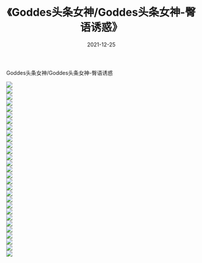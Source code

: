 ﻿---
layout: post
title:  《Goddes头条女神/Goddes头条女神-臀语诱惑》
date:   2021-12-25
img: http://pic.660000.xyz/1:/网络美图/2021/Goddes头条女神/Goddes头条女神-臀语诱惑/000.jpg
categories: [美女, 清纯, 唯美]
---

Goddes头条女神/Goddes头条女神-臀语诱惑

 ![](http://pic.660000.xyz/1:/网络美图/2021/Goddes头条女神/Goddes头条女神-臀语诱惑/001.jpg) <br>![](http://pic.660000.xyz/1:/网络美图/2021/Goddes头条女神/Goddes头条女神-臀语诱惑/002.jpg) <br>![](http://pic.660000.xyz/1:/网络美图/2021/Goddes头条女神/Goddes头条女神-臀语诱惑/003.jpg) <br>![](http://pic.660000.xyz/1:/网络美图/2021/Goddes头条女神/Goddes头条女神-臀语诱惑/004.jpg) <br>![](http://pic.660000.xyz/1:/网络美图/2021/Goddes头条女神/Goddes头条女神-臀语诱惑/005.jpg) <br>![](http://pic.660000.xyz/1:/网络美图/2021/Goddes头条女神/Goddes头条女神-臀语诱惑/006.jpg) <br>![](http://pic.660000.xyz/1:/网络美图/2021/Goddes头条女神/Goddes头条女神-臀语诱惑/007.jpg) <br>![](http://pic.660000.xyz/1:/网络美图/2021/Goddes头条女神/Goddes头条女神-臀语诱惑/008.jpg) <br>![](http://pic.660000.xyz/1:/网络美图/2021/Goddes头条女神/Goddes头条女神-臀语诱惑/009.jpg) <br>![](http://pic.660000.xyz/1:/网络美图/2021/Goddes头条女神/Goddes头条女神-臀语诱惑/010.jpg) <br>![](http://pic.660000.xyz/1:/网络美图/2021/Goddes头条女神/Goddes头条女神-臀语诱惑/011.jpg) <br>![](http://pic.660000.xyz/1:/网络美图/2021/Goddes头条女神/Goddes头条女神-臀语诱惑/012.jpg) <br>![](http://pic.660000.xyz/1:/网络美图/2021/Goddes头条女神/Goddes头条女神-臀语诱惑/013.jpg) <br>![](http://pic.660000.xyz/1:/网络美图/2021/Goddes头条女神/Goddes头条女神-臀语诱惑/014.jpg) <br>![](http://pic.660000.xyz/1:/网络美图/2021/Goddes头条女神/Goddes头条女神-臀语诱惑/015.jpg) <br>![](http://pic.660000.xyz/1:/网络美图/2021/Goddes头条女神/Goddes头条女神-臀语诱惑/016.jpg) <br>![](http://pic.660000.xyz/1:/网络美图/2021/Goddes头条女神/Goddes头条女神-臀语诱惑/017.jpg) <br>![](http://pic.660000.xyz/1:/网络美图/2021/Goddes头条女神/Goddes头条女神-臀语诱惑/018.jpg) <br>![](http://pic.660000.xyz/1:/网络美图/2021/Goddes头条女神/Goddes头条女神-臀语诱惑/019.jpg) <br>![](http://pic.660000.xyz/1:/网络美图/2021/Goddes头条女神/Goddes头条女神-臀语诱惑/020.jpg) <br>![](http://pic.660000.xyz/1:/网络美图/2021/Goddes头条女神/Goddes头条女神-臀语诱惑/021.jpg) <br>![](http://pic.660000.xyz/1:/网络美图/2021/Goddes头条女神/Goddes头条女神-臀语诱惑/022.jpg) <br>![](http://pic.660000.xyz/1:/网络美图/2021/Goddes头条女神/Goddes头条女神-臀语诱惑/023.jpg) <br>![](http://pic.660000.xyz/1:/网络美图/2021/Goddes头条女神/Goddes头条女神-臀语诱惑/024.jpg) <br>![](http://pic.660000.xyz/1:/网络美图/2021/Goddes头条女神/Goddes头条女神-臀语诱惑/025.jpg) <br>![](http://pic.660000.xyz/1:/网络美图/2021/Goddes头条女神/Goddes头条女神-臀语诱惑/026.jpg) <br>![](http://pic.660000.xyz/1:/网络美图/2021/Goddes头条女神/Goddes头条女神-臀语诱惑/027.jpg) <br>![](http://pic.660000.xyz/1:/网络美图/2021/Goddes头条女神/Goddes头条女神-臀语诱惑/028.jpg) <br>![](http://pic.660000.xyz/1:/网络美图/2021/Goddes头条女神/Goddes头条女神-臀语诱惑/029.jpg) <br>